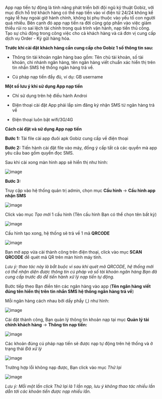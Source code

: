 
App nạp tiền tự động là tính năng phát triển bởi đội ngũ kỹ thuật Gobiz, với mục đích hỗ trợ khách hàng có thể nạp tiền vào ví điện tử 24/24 không kể ngày lễ hay ngoài giờ hành chính, không bị phụ thuộc vào yếu tố con người quá nhiều. Bên cạnh đó app nạp tiền ra đời cũng góp phần vào việc giảm thiểu rủi ro sai lệch tài chính trong quá trình vận hành, nạp tiền thủ công.
Tạo sự chủ động trong công việc cho cả khách hàng và cả đơn vị cung cấp dịch vụ Order - Ký gửi hàng hóa.

**Trước khi cài đặt khách hàng cần cung cấp cho Gobiz 1 số thông tin sau:**

- Thông tin tài khoản ngân hàng bao gồm: Tên chủ tài khoản, số tài khoản, chi nhánh ngân hàng, tên ngân hàng viết chuẩn xác hiển thị trên tin nhắn SMS hệ thống ngân hàng trả về.

- Cú pháp nạp tiền đầy đủ, ví dụ: GB username 

**Một số lưu ý khi sử dụng App nạp tiền**

- Chỉ sử dụng trên hệ điều hành Androi

- Điện thoại cài đặt App phải lắp sim đăng ký nhận SMS từ ngân hàng trả về

- Điện thoại luôn bật wifi/3G/4G

**Cách cài đặt và sử dụng App nạp tiền**

**Bước 1:** Tải file cài app đuôi apk Gobiz cung cấp về điện thoại

**Bước 2:** Tiến hành cài đặt file vào máy, đồng ý cấp tất cả các quyền mà app yêu cầu bao gồm quyền đọc SMS.

Sau khi cài xong màn hình app sẽ hiển thị như hình:

![image](https://user-images.githubusercontent.com/73226975/126631771-cc236bbe-7a9d-4974-a7d6-0000898cd4d7.png)

**Bước 3:**

Truy cập vào hệ thống quản trị admin, chọn mục **Cấu hình** -> **Cấu hình app nhận SMS**

![image](https://user-images.githubusercontent.com/73226975/126631830-94bfa0b9-f8cd-4479-b8c2-b45298e14f11.png)

Click vào mục *Tạo mới* 1 cấu hình (Tên cấu hình Bạn có thể chọn tên bất kỳ)

![image](https://user-images.githubusercontent.com/73226975/126632021-45feab0a-cf15-415f-bf63-5ea017106e54.png)

Cấu hình tạo xong, hệ thống sẽ trả về 1 mã **QRCODE**

![image](https://user-images.githubusercontent.com/73226975/126632040-4d2a384a-e577-4504-8705-601b023bf5f8.png)

Bạn mở app vừa cài thành công trên điện thoại, click vào mục **SCAN QRCODE** để quét mã QR trên màn hình máy tính.

*Lưu ý: thao tác này là bắt buộc vì sau khi quét mã QRCODE, hệ thống mới có thể nhận diện được thông tin cú pháp và số tài khoản ngân hàng Bạn đã cung cấp trước đó để tiến hành xử lý nạp tiền tự động.*

Bước tiếp theo Bạn điền tên các ngân hàng vào app (**Tên ngân hàng viết đúng tên hiển thị trên tin nhắn SMS hệ thống ngân hàng trả về**)

Mỗi ngân hàng cách nhau bởi dấy phẩy (,) như hình:

![image](https://user-images.githubusercontent.com/73226975/126632227-1dfb4017-dc53-4bf5-9dd1-7d726b3fd91a.png)

Cài đặt thành công, Bạn quản lý thông tin khoản nạp tại mục **Quản lý tài chính khách hàng** -> **Thông tin nạp tiền:**

![image](https://user-images.githubusercontent.com/73226975/126632253-d755008b-4ecc-4195-894d-6dcf26f8191f.png)


Các khoản đúng cú pháp nạp tiền sẽ được nạp tự động trên hệ thống và ở trạng thái *Đã xử lý*

![image](https://user-images.githubusercontent.com/73226975/126632278-c2e61d7e-13a4-4c71-90a3-eca7e1731137.png)

Trường hợp lỗi không nạp được, Bạn click vào mục *Thử lại*

![image](https://user-images.githubusercontent.com/73226975/126632302-2bfa93cb-e318-4f4a-815d-316f01be89ee.png)

*Lưu ý: Mỗi một lần click Thử lại là 1 lần nạp, lưu ý không thao tác nhiều lần dẫn tới các khoản tiền được nạp nhiều lần.*
